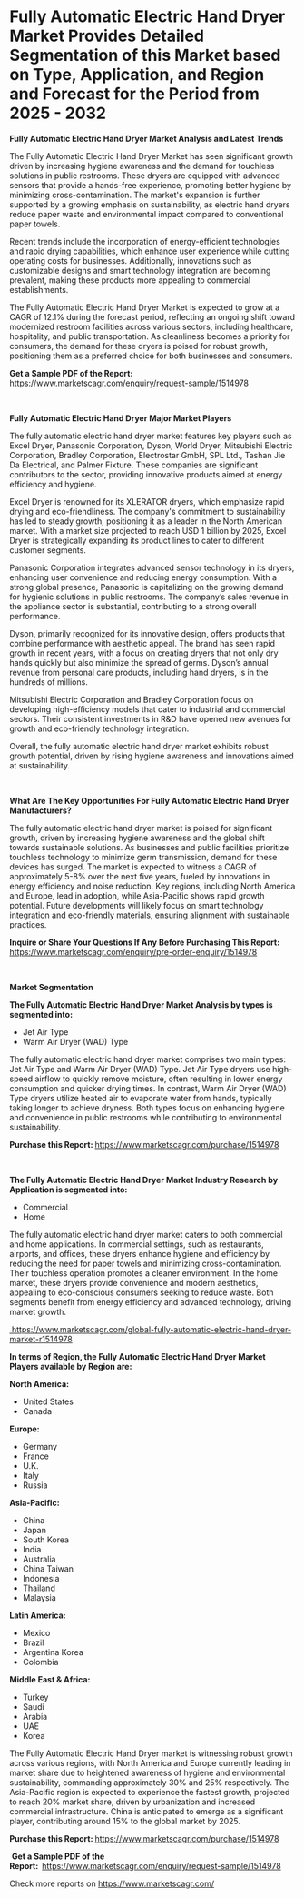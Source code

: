 <p><h1>Fully Automatic Electric Hand Dryer Market Provides Detailed Segmentation of this Market based on Type, Application, and Region and Forecast for the Period from 2025 - 2032</h1></p><p><strong>Fully Automatic Electric Hand Dryer Market Analysis and Latest Trends</strong></p>
<p><p>The Fully Automatic Electric Hand Dryer Market has seen significant growth driven by increasing hygiene awareness and the demand for touchless solutions in public restrooms. These dryers are equipped with advanced sensors that provide a hands-free experience, promoting better hygiene by minimizing cross-contamination. The market's expansion is further supported by a growing emphasis on sustainability, as electric hand dryers reduce paper waste and environmental impact compared to conventional paper towels.</p><p>Recent trends include the incorporation of energy-efficient technologies and rapid drying capabilities, which enhance user experience while cutting operating costs for businesses. Additionally, innovations such as customizable designs and smart technology integration are becoming prevalent, making these products more appealing to commercial establishments.</p><p>The Fully Automatic Electric Hand Dryer Market is expected to grow at a CAGR of 12.1% during the forecast period, reflecting an ongoing shift toward modernized restroom facilities across various sectors, including healthcare, hospitality, and public transportation. As cleanliness becomes a priority for consumers, the demand for these dryers is poised for robust growth, positioning them as a preferred choice for both businesses and consumers.</p></p>
<p><strong>Get a Sample PDF of the Report:&nbsp;</strong> <a href="https://www.marketscagr.com/enquiry/request-sample/1514978?utm_campaign=3163&utm_medium=2&utm_source=Github&utm_content=ia&utm_term=29032025&utm_id=fully-automatic-electric-hand-dryer">https://www.marketscagr.com/enquiry/request-sample/1514978</a></p>
<p>&nbsp;</p>
<p><strong>Fully Automatic Electric Hand Dryer Major Market Players</strong></p>
<p><p>The fully automatic electric hand dryer market features key players such as Excel Dryer, Panasonic Corporation, Dyson, World Dryer, Mitsubishi Electric Corporation, Bradley Corporation, Electrostar GmbH, SPL Ltd., Tashan Jie Da Electrical, and Palmer Fixture. These companies are significant contributors to the sector, providing innovative products aimed at energy efficiency and hygiene.</p><p>Excel Dryer is renowned for its XLERATOR dryers, which emphasize rapid drying and eco-friendliness. The company's commitment to sustainability has led to steady growth, positioning it as a leader in the North American market. With a market size projected to reach USD 1 billion by 2025, Excel Dryer is strategically expanding its product lines to cater to different customer segments.</p><p>Panasonic Corporation integrates advanced sensor technology in its dryers, enhancing user convenience and reducing energy consumption. With a strong global presence, Panasonic is capitalizing on the growing demand for hygienic solutions in public restrooms. The company’s sales revenue in the appliance sector is substantial, contributing to a strong overall performance.</p><p>Dyson, primarily recognized for its innovative design, offers products that combine performance with aesthetic appeal. The brand has seen rapid growth in recent years, with a focus on creating dryers that not only dry hands quickly but also minimize the spread of germs. Dyson’s annual revenue from personal care products, including hand dryers, is in the hundreds of millions.</p><p>Mitsubishi Electric Corporation and Bradley Corporation focus on developing high-efficiency models that cater to industrial and commercial sectors. Their consistent investments in R&D have opened new avenues for growth and eco-friendly technology integration.</p><p>Overall, the fully automatic electric hand dryer market exhibits robust growth potential, driven by rising hygiene awareness and innovations aimed at sustainability.</p></p>
<p>&nbsp;</p>
<p><strong>What Are The Key Opportunities For Fully Automatic Electric Hand Dryer Manufacturers?</strong></p>
<p><p>The fully automatic electric hand dryer market is poised for significant growth, driven by increasing hygiene awareness and the global shift towards sustainable solutions. As businesses and public facilities prioritize touchless technology to minimize germ transmission, demand for these devices has surged. The market is expected to witness a CAGR of approximately 5-8% over the next five years, fueled by innovations in energy efficiency and noise reduction. Key regions, including North America and Europe, lead in adoption, while Asia-Pacific shows rapid growth potential. Future developments will likely focus on smart technology integration and eco-friendly materials, ensuring alignment with sustainable practices.</p></p>
<p><strong>Inquire or Share Your Questions If Any Before Purchasing This Report:</strong> <a href="https://www.marketscagr.com/enquiry/pre-order-enquiry/1514978?utm_campaign=3163&utm_medium=2&utm_source=Github&utm_content=ia&utm_term=29032025&utm_id=fully-automatic-electric-hand-dryer">https://www.marketscagr.com/enquiry/pre-order-enquiry/1514978</a></p>
<p>&nbsp;</p>
<p><strong>Market Segmentation</strong></p>
<p><strong>The Fully Automatic Electric Hand Dryer Market Analysis by types is segmented into:</strong></p>
<p><ul><li>Jet Air Type</li><li>Warm Air Dryer (WAD) Type</li></ul></p>
<p><p>The fully automatic electric hand dryer market comprises two main types: Jet Air Type and Warm Air Dryer (WAD) Type. Jet Air Type dryers use high-speed airflow to quickly remove moisture, often resulting in lower energy consumption and quicker drying times. In contrast, Warm Air Dryer (WAD) Type dryers utilize heated air to evaporate water from hands, typically taking longer to achieve dryness. Both types focus on enhancing hygiene and convenience in public restrooms while contributing to environmental sustainability.</p></p>
<p><strong>Purchase this Report:&nbsp;</strong><a href="https://www.marketscagr.com/purchase/1514978?utm_campaign=3163&utm_medium=2&utm_source=Github&utm_content=ia&utm_term=29032025&utm_id=fully-automatic-electric-hand-dryer">https://www.marketscagr.com/purchase/1514978</a></p>
<p>&nbsp;</p>
<p><strong>The Fully Automatic Electric Hand Dryer Market Industry Research by Application is segmented into:</strong></p>
<p><ul><li>Commercial</li><li>Home</li></ul></p>
<p><p>The fully automatic electric hand dryer market caters to both commercial and home applications. In commercial settings, such as restaurants, airports, and offices, these dryers enhance hygiene and efficiency by reducing the need for paper towels and minimizing cross-contamination. Their touchless operation promotes a cleaner environment. In the home market, these dryers provide convenience and modern aesthetics, appealing to eco-conscious consumers seeking to reduce waste. Both segments benefit from energy efficiency and advanced technology, driving market growth.</p></p>
<p><a href="https://www.marketscagr.com/global-fully-automatic-electric-hand-dryer-market-r1514978?utm_campaign=3163&utm_medium=2&utm_source=Github&utm_content=ia&utm_term=29032025&utm_id=fully-automatic-electric-hand-dryer">&nbsp;https://www.marketscagr.com/global-fully-automatic-electric-hand-dryer-market-r1514978</a></p>
<p><strong>In terms of Region, the Fully Automatic Electric Hand Dryer Market Players available by Region are:</strong></p>
<p>
    <p> <strong> North America: </strong>
        <ul>
            <li>United States</li>
            <li>Canada</li>
        </ul>
        </p> 
    <p> <strong> Europe: </strong>
        <ul>
            <li>Germany</li>
            <li>France</li>
            <li>U.K.</li>
            <li>Italy</li>
            <li>Russia</li>
        </ul>
        </p> 
    <p> <strong> Asia-Pacific: </strong>
        <ul>
            <li>China</li>
            <li>Japan</li>
            <li>South Korea</li>
            <li>India</li>
            <li>Australia</li>
            <li>China Taiwan</li>
            <li>Indonesia</li>
            <li>Thailand</li>
            <li>Malaysia</li>
        </ul>
        </p> 
    <p> <strong> Latin America: </strong>
        <ul>
            <li>Mexico</li>
            <li>Brazil</li>
            <li>Argentina Korea</li>
            <li>Colombia</li>
        </ul>
        </p> 
    <p> <strong> Middle East & Africa: </strong>
        <ul>
            <li>Turkey</li>
            <li>Saudi</li>
            <li>Arabia</li>
            <li>UAE</li>
            <li>Korea</li>
        </ul>
    </p>
    </p>
<p><p>The Fully Automatic Electric Hand Dryer market is witnessing robust growth across various regions, with North America and Europe currently leading in market share due to heightened awareness of hygiene and environmental sustainability, commanding approximately 30% and 25% respectively. The Asia-Pacific region is expected to experience the fastest growth, projected to reach 20% market share, driven by urbanization and increased commercial infrastructure. China is anticipated to emerge as a significant player, contributing around 15% to the global market by 2025.</p></p>
<p><strong>Purchase this Report: </strong><a href="https://www.marketscagr.com/purchase/1514978?utm_campaign=3163&utm_medium=2&utm_source=Github&utm_content=ia&utm_term=29032025&utm_id=fully-automatic-electric-hand-dryer">https://www.marketscagr.com/purchase/1514978</a></p>
<p>&nbsp;<strong>Get a Sample PDF of the Report:&nbsp;&nbsp;</strong><a href="https://www.marketscagr.com/enquiry/request-sample/1514978?utm_campaign=3163&utm_medium=2&utm_source=Github&utm_content=ia&utm_term=29032025&utm_id=fully-automatic-electric-hand-dryer">https://www.marketscagr.com/enquiry/request-sample/1514978</a></p>
<p><strong></strong></p>
<p>Check more reports on <a href="https://www.marketscagr.com/?utm_campaign=3163&utm_medium=2&utm_source=Github&utm_content=ia&utm_term=29032025&utm_id=fully-automatic-electric-hand-dryer">https://www.marketscagr.com/</a></p>